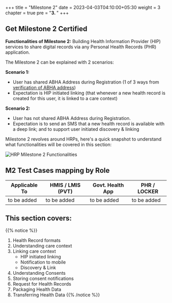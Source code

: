 +++
title = "Milestone 2"
date = 2023-04-03T04:10:00+05:30
weight = 3
chapter = true
pre = "<b>3. </b>"
+++

## Get Milestone 2 Certified

**Functionalities of Milestone 2:** Building Health Information Provider (HIP) services to share digital records via any Personal Health Records (PHR) application.

The Milestone 2 can be explained with 2 scenarios:

**Scenario 1:**
- User has shared ABHA Address during Registration (1 of 3 ways from [verification of ABHA address](/abdm-docs/2-milestone1/verify-abha-address/index.html))
- Expectation is HIP initiated linking (that whenever a new health record is created for this user, it is linked to a care context)

**Scenario 2:**
- User has not shared ABHA Address during Registration.
- Expectation is to send an SMS that a new health record is available with a deep link; and to support user initiated discovery & linking

Milestone 2 revolves around HRPs, here's a quick snapshot to understand what functionalities will be covered in this section:

![HRP Milestone 2 Functionalities](/abdm-docs/img/hrp-milestone2.jpg) 

## M2 Test Cases mapping by Role

|Applicable To | HMIS / LMIS (PVT) | Govt. Health App | PHR / LOCKER |
|--------|----------------------|--------------------|-------------------|
| to be added | to be added | to be added | to be added |


## This section covers:
{{% notice %}}
1. Health Record formats
2. Understanding care context
3. Linking care context
	- HIP initiated linking 
	- Notification to mobile
	- Discovery & Link
4. Understanding Consents
5. Storing consent notifications
6. Request for Health Records  
7. Packaging Health Data
8. Transferring Health Data
{{% /notice %}}

